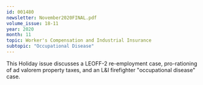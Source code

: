 ```yaml
---
id: 001480
newsletter: November2020FINAL.pdf
volume_issue: 18-11
year: 2020
month: 11
topic: Worker's Compensation and Industrial Insurance
subtopic: "Occupational Disease"
---
```


This Holiday issue discusses a LEOFF-2 re-employment case, pro-rationing of ad valorem property taxes, and an L&I firefighter "occupational disease" case.